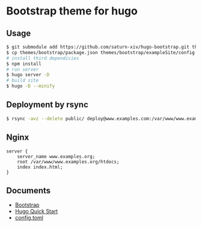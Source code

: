 # Bootstrap theme for hugo

## Usage

```bash
$ git submodule add https://github.com/saturn-xiv/hugo-bootstrap.git themes/bootstrap
$ cp themes/bootstrap/package.json themes/bootstrap/exampleSite/config.toml themes/bootstrap/.gitignore ./
# install third dependicies
$ npm install
# run server
$ hugo server -D
# build site
$ hugo -D --minify
```

## Deployment by rsync

```bash
$ rsync -avz --delete public/ deploy@www.examples.com:/var/www/www.examples.com/htdocs
```

## Nginx

```nginx
server {
    server_name www.examples.org;
    root /var/www/www.examples.org/htdocs;
    index index.html;
}
```

## Documents

- [Bootstrap](https://getbootstrap.com/)
- [Hugo Quick Start](https://gohugo.io/getting-started/quick-start/)
- [config.toml](https://github.com/saturn-xiv/hugo-bootstrap/blob/master/exampleSite/config.toml)
